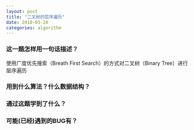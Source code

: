 ```yaml
---
layout: post
title: "二叉树的层序遍历"
date: 2018-03-20
categories: algorithm
---
```


### 这一题怎样用一句话描述？

使用广度优先搜索（Breath First Search）的方式对二叉树（Binary Tree）进行层序遍历

### 用到什么算法？什么数据结构？


### 通过这题学到了什么？


### 可能(已经)遇到的BUG有？